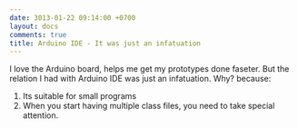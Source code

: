 ```yaml
---
date: 3013-01-22 09:14:00 +0700
layout: docs
comments: true
title: Arduino IDE - It was just an infatuation
---
```


I love the Arduino board, helps me get my prototypes done faseter. But the relation I had with Arduino IDE was just an infatuation. Why? because:

1. Its suitable for small programs
2. When you start having multiple class files, you need to take special attention.




